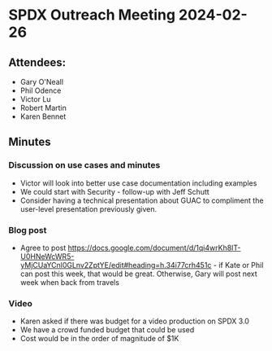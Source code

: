# SPDX Outreach Meeting 2024-02-26

## Attendees: 
    
- Gary O'Neall
- Phil Odence
- Victor Lu
- Robert Martin
- Karen Bennet

## Minutes

### Discussion on use cases and minutes
- Victor will look into better use case documentation including examples
- We could start with Security - follow-up with Jeff Schutt
- Consider having a technical presentation about GUAC to compliment the user-level presentation previously given.

### Blog post
    
- Agree to post https://docs.google.com/document/d/1qi4wrKh8IT-U0HNeWcWR5-yMjCUaYCnl0GLnv2ZptYE/edit#heading=h.34i77crh451c - if Kate or Phil can post this week, that would be great.  Otherwise, Gary will post next week when back from travels

### Video
- Karen asked if there was budget for a video production on SPDX 3.0
- We have a crowd funded budget that could be used
- Cost would be in the order of magnitude of $1K

